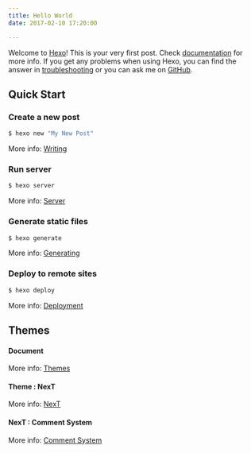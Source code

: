 ```yaml
---
title: Hello World
date: 2017-02-10 17:20:00

---
```

Welcome to [Hexo](https://hexo.io/)! This is your very first post. Check [documentation](https://hexo.io/docs/) for more info. If you get any problems when using Hexo, you can find the answer in [troubleshooting](https://hexo.io/docs/troubleshooting.html) or you can ask me on [GitHub](https://github.com/hexojs/hexo/issues).
<!--more-->

## Quick Start

### Create a new post

``` bash
$ hexo new "My New Post"
```

More info: [Writing](https://hexo.io/docs/writing.html)

### Run server

``` bash
$ hexo server
```

More info: [Server](https://hexo.io/docs/server.html)

### Generate static files

``` bash
$ hexo generate
```

More info: [Generating](https://hexo.io/docs/generating.html)

### Deploy to remote sites

``` bash
$ hexo deploy
```

More info: [Deployment](https://hexo.io/docs/deployment.html)


## Themes
#### Document
More info: [Themes](https://hexo.io/zh-cn/docs/themes.html)

#### Theme : NexT
More info: [NexT](http://theme-next.iissnan.com/)

#### NexT :  Comment System
More info: [Comment System](http://theme-next.iissnan.com/third-party-services.html)

